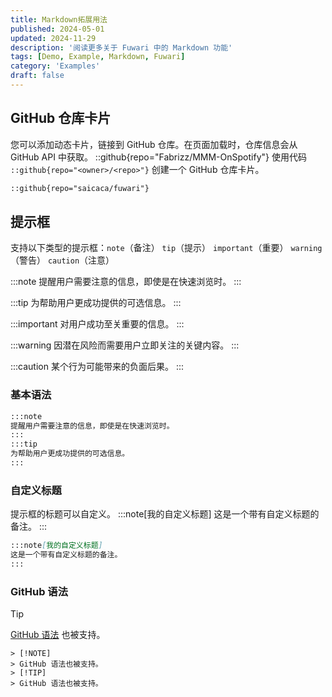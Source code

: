 ```yaml
---
title: Markdown拓展用法
published: 2024-05-01
updated: 2024-11-29
description: '阅读更多关于 Fuwari 中的 Markdown 功能'
tags: [Demo, Example, Markdown, Fuwari]
category: 'Examples'
draft: false 
---
```


## GitHub 仓库卡片
您可以添加动态卡片，链接到 GitHub 仓库。在页面加载时，仓库信息会从 GitHub API 中获取。 
::github{repo="Fabrizz/MMM-OnSpotify"}
使用代码 `::github{repo="<owner>/<repo>"}` 创建一个 GitHub 仓库卡片。
```markdown
::github{repo="saicaca/fuwari"}
```

## 提示框
支持以下类型的提示框：`note`（备注） `tip`（提示） `important`（重要） `warning`（警告） `caution`（注意）

:::note
提醒用户需要注意的信息，即使是在快速浏览时。
:::

:::tip
为帮助用户更成功提供的可选信息。
:::

:::important
对用户成功至关重要的信息。
:::

:::warning
因潜在风险而需要用户立即关注的关键内容。
:::

:::caution
某个行为可能带来的负面后果。
:::

### 基本语法
```markdown
:::note
提醒用户需要注意的信息，即使是在快速浏览时。
:::
:::tip
为帮助用户更成功提供的可选信息。
:::
```

### 自定义标题
提示框的标题可以自定义。
:::note[我的自定义标题]
这是一个带有自定义标题的备注。
:::
```markdown
:::note[我的自定义标题]
这是一个带有自定义标题的备注。
:::
```

### GitHub 语法
> [!TIP]
> [GitHub 语法](https://github.com/orgs/community/discussions/16925) 也被支持。
```
> [!NOTE]
> GitHub 语法也被支持。
> [!TIP]
> GitHub 语法也被支持。
```